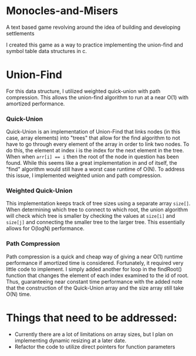 # Monocles-and-Misers
A text based game revolving around the idea of building and developing settlements

I created this game as a way to practice implementing the union-find and symbol table data structures in c.

# Union-Find

For this data structure, I utilized weighted quick-union with path compression. This allows the union-find algorithm to run at a near O(1) with amortized performance.

### Quick-Union

Quick-Union is an implementation of Union-Find that links nodes (in this case, array elements) into "trees" that allow for the find algorithm to not have to go through every element of the array in order to link two nodes. To do this, the element at index i is the index for the next element in the tree. When when ```arr[i] == i``` then the root of the node in question has been found. While this seems like a great implementation in and of itself, the "find" algorithm would still have a worst case runtime of O(N). To address this issue, I implemented weighted union and path compression.

### Weighted Quick-Union

This implementation keeps track of tree sizes using a separate array ```size[]```. When determining which tree to connect to which root, the union algorithm will check which tree is smaller by checking the values at ```size[i]``` and ```size[j]``` and connecting the smaller tree to the larger tree. This essentially allows for O(logN) performance.

### Path Compression

Path compression is a quick and cheap way of giving a near O(1) runtime performance if amortized time is considered. Fortunately, it required very little code to implement. I simply added another for loop in the findRoot() function that changes the element of each index examined to the id of root. Thus, guaranteeing near constant time performance with the added note that the construction of the Quick-Union array and the size array still take O(N) time. 

# Things that need to be addressed:

* Currently there are a lot of limitations on array sizes, but I plan on implementing dynamic resizing at a later date.
* Refactor the code to utilize direct pointers for function parameters
